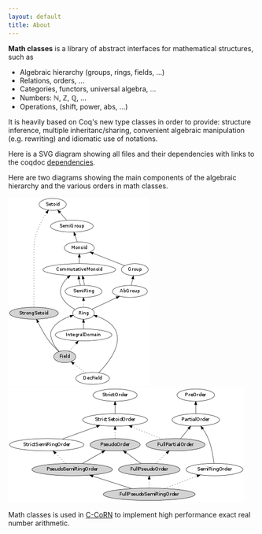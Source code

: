 ```yaml
---
layout: default
title: About
---
```


__Math classes__ is a library of abstract interfaces for mathematical
structures, such as

 - Algebraic hierarchy (groups, rings, fields, ...)
 - Relations, orders, ...
 - Categories, functors, universal algebra, ...
 - Numbers: ℕ, ℤ, ℚ, ...
 - Operations, (shift, power, abs, ...)

It is heavily based on Coq's new type classes in order to provide:
structure inference, multiple inheritanc/sharing, convenient algebraic
manipulation (e.g. rewriting) and idiomatic use of notations.

Here is a SVG diagram showing all files and their dependencies with
links to the coqdoc
[dependencies](http://robbertkrebbers.nl/math-classes.svg).

Here are two diagrams showing the main components of the algebraic
hierarchy and the various orders in math classes.

![Algebraic Hierarchy](hierarchy.png)
![Order Hierarchy](orders.png)

Math classes is used in [C-CoRN](http://corn.cs.ru.nl) to implement high
performance exact real number arithmetic.

